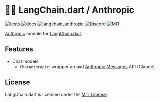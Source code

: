 # 🦜️🔗 LangChain.dart / Anthropic

[![tests](https://img.shields.io/github/actions/workflow/status/davidmigloz/langchain_dart/test.yaml?logo=github&label=tests)](https://github.com/davidmigloz/langchain_dart/actions/workflows/test.yaml)
[![docs](https://img.shields.io/github/actions/workflow/status/davidmigloz/langchain_dart/pages%2Fpages-build-deployment?logo=github&label=docs)](https://github.com/davidmigloz/langchain_dart/actions/workflows/pages/pages-build-deployment)
[![langchain_anthropic](https://img.shields.io/pub/v/langchain_anthropic.svg)](https://pub.dev/packages/langchain_anthropic)
![Discord](https://img.shields.io/discord/1123158322812555295?label=discord)
[![MIT](https://img.shields.io/badge/license-MIT-purple.svg)](https://github.com/davidmigloz/langchain_dart/blob/main/LICENSE)

[Anthropic](https://anthropic.com) module for [LangChain.dart](https://github.com/davidmigloz/langchain_dart).

## Features

- Chat models:
    * `ChatAnthropic`: wrapper around [Anthropic Messages](https://docs.anthropic.com/en/api/messages) API (Claude).

## License

LangChain.dart is licensed under the
[MIT License](https://github.com/davidmigloz/langchain_dart/blob/main/LICENSE).
